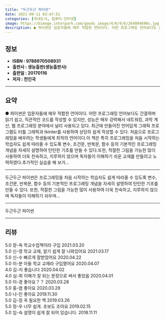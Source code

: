 ```yaml
---
title: "두근두근 파이썬"
date: 2021-09-11 03:47:51
categories: [국내도서, 컴퓨터-인터넷]
image: https://bimage.interpark.com/goods_image/4/6/9/6/264084696s.jpg
description: ● 파이썬은 입문자들에 매우 적합한 언어이다. 어떤 프로그래밍 언어보다도 간결하며 읽기 쉽고, 직관적인 코드를 작성할 수 있지만, 성능은 매우 강력해서 네트워킹, 과학 계산, 웹 프로그래밍 분야에서 널리 사용되고 있다. 최근에 만들어진 언어답게 그래픽 프로그램도 터틀 그래픽과 tkin
---
```


## **정보**

- **ISBN : 9788970508931**
- **출판사 : 생능출판(생능출판사)**
- **출판일 : 20170116**
- **저자 : 천인국**

------



## **요약**

●  파이썬은 입문자들에 매우 적합한 언어이다. 어떤 프로그래밍 언어보다도 간결하며 읽기 쉽고, 직관적인 코드를 작성할 수 있지만, 성능은 매우 강력해서 네트워킹, 과학 계산, 웹 프로그래밍 분야에서 널리 사용되고 있다. 최근에 만들어진 언어답게 그래픽 프로그램도 터틀 그래픽과 tkinter를 사용하여 상당히 쉽게 작성할 수 있다. 처음으로 프로그래밍을 배우려는 학생들에게 최적의 언어이다.이 책은 특히 프로그래밍을 처음 시작하는 학습자도 쉽게 따라올 수 있도록 변수, 조건문, 반복문, 함수 등의 기본적인 프로그래밍 개념을 자세히 설명하여 탄탄한 기초를 만들 수 있다.또한, 적절한 그림을 가능한 많이 사용하여 더욱 친숙하고, 지루하지 않으며 독자들이 이해하기 쉬운 교재를 만들려고 노력하였다.추가적인 실습을 해 보거...

------

두근두근 파이썬은 프로그래밍을 처음 시작하는 학습자도 쉽게 따라올 수 있도록 변수, 조건문, 반복문, 함수 등의 기본적인 프로그래밍 개념을 자세히 설명하여 탄탄한 기초를 만들 수 있다. 또한, 적절한 그림을 가능한 많이 사용하여 더욱 친숙하고, 지루하지 않으며 독자들이 이해하기 쉬우며... 

------


두근두근 파이썬 

------


## **리뷰** 

5.0 장-옥 학교수업책이라 구입 2021.03.20 <br/>5.0 신-영 학교 교재, 알기 쉽게 잘 나와있어요 2021.03.17 <br/>5.0 신-수 빠르게 잘받았어요 2020.04.22 <br/>5.0 이-분 아들 학교 교재라 구입했어요  2020.04.07 <br/>4.0 김-지 좋습니다 2020.04.02 <br/>4.0 심-희 이해가 잘 되는 문장으로 써서 좋았음 2020.04.01 <br/>5.0 이-경 좋아요？？ 2020.03.28 <br/>5.0 홍-염 좋아요 2020.03.28 <br/>5.0 나-인 좋아요
 2019.11.30 <br/>5.0 김-정 꼭 필요한 책  2019.03.26 <br/>5.0 정-우 너무 쉽게. 초보도 조아요 2019.02.15 <br/>5.0 임-숙 설명이 쉽게 잘 되어 있습니다. 2018.11.11 <br/>
